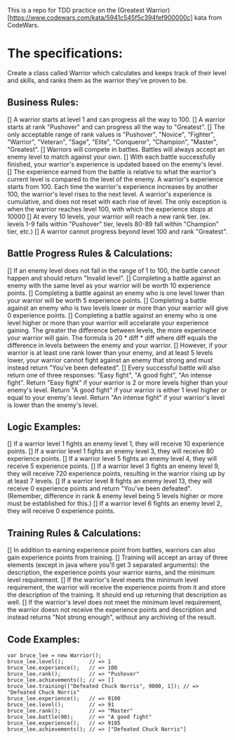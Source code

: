 This is a repo for TDD practice on the (Greatest Warrior)[https://www.codewars.com/kata/5941c545f5c394fef900000c] kata from CodeWars.


# The specifications:

Create a class called Warrior which calculates and keeps track of their level and skills, and ranks them as the warrior they've proven to be.

## Business Rules:

[] A warrior starts at level 1 and can progress all the way to 100.
[] A warrior starts at rank "Pushover" and can progress all the way to "Greatest".
[] The only acceptable range of rank values is "Pushover", "Novice", "Fighter", "Warrior", "Veteran", "Sage", "Elite", "Conqueror", "Champion", "Master", "Greatest".
[] Warriors will compete in battles. Battles will always accept an enemy level to match against your own.
[] With each battle successfully finished, your warrior's experience is updated based on the enemy's level.
[] The experience earned from the battle is relative to what the warrior's current level is compared to the level of the enemy.
A warrior's experience starts from 100. Each time the warrior's experience increases by another 100, the warrior's level rises to the next level.
A warrior's experience is cumulative, and does not reset with each rise of level. The only exception is when the warrior reaches level 100, with which the experience stops at 10000
[] At every 10 levels, your warrior will reach a new rank tier. (ex. levels 1-9 falls within "Pushover" tier, levels 80-89 fall within "Champion" tier, etc.)
[] A warrior cannot progress beyond level 100 and rank "Greatest".

## Battle Progress Rules & Calculations:

[] If an enemy level does not fall in the range of 1 to 100, the battle cannot happen and should return "Invalid level".
[] Completing a battle against an enemy with the same level as your warrior will be worth 10 experience points.
[] Completing a battle against an enemy who is one level lower than your warrior will be worth 5 experience points.
[] Completing a battle against an enemy who is two levels lower or more than your warrior will give 0 experience points.
[] Completing a battle against an enemy who is one level higher or more than your warrior will accelarate your experience gaining. The greater the difference between levels, the more experinece your warrior will gain. The formula is 20 * diff * diff where diff equals the difference in levels between the enemy and your warrior.
[] However, if your warrior is at least one rank lower than your enemy, and at least 5 levels lower, your warrior cannot fight against an enemy that strong and must instead return "You've been defeated".
[] Every successful battle will also return one of three responses: "Easy fight", "A good fight", "An intense fight". Return "Easy fight" if your warrior is 2 or more levels higher than your enemy's level. Return "A good fight" if your warrior is either 1 level higher or equal to your enemy's level. Return "An intense fight" if your warrior's level is lower than the enemy's level.

## Logic Examples:

[] If a warrior level 1 fights an enemy level 1, they will receive 10 experience points.
[] If a warrior level 1 fights an enemy level 3, they will receive 80 experience points.
[] If a warrior level 5 fights an enemy level 4, they will receive 5 experience points.
[] If a warrior level 3 fights an enemy level 9, they will receive 720 experience points, resulting in the warrior rising up by at least 7 levels.
[] If a warrior level 8 fights an enemy level 13, they will receive 0 experience points and return "You've been defeated". (Remember, difference in rank & enemy level being 5 levels higher or more must be established for this.)
[] If a warrior level 6 fights an enemy level 2, they will receive 0 experience points.

## Training Rules & Calculations:

[] In addition to earning experience point from battles, warriors can also gain experience points from training.
[] Training will accept an array of three elements (except in java where you'll get 3 separated arguments): the description, the experience points your warrior earns, and the minimum level requirement.
[] If the warrior's level meets the minimum level requirement, the warrior will receive the experience points from it and store the description of the training. It should end up returning that description as well.
[] If the warrior's level does not meet the minimum level requirement, the warrior doesn not receive the experience points and description and instead returns "Not strong enough", without any archiving of the result.

## Code Examples:
```
var bruce_lee = new Warrior();
bruce_lee.level();        // => 1
bruce_lee.experience();   // => 100
bruce_lee.rank();         // => "Pushover"
bruce_lee.achievements(); // => []
bruce_lee.training(["Defeated Chuck Norris", 9000, 1]); // => "Defeated Chuck Norris"
bruce_lee.experience();   // => 9100
bruce_lee.level();        // => 91
bruce_lee.rank();         // => "Master"
bruce_lee.battle(90);     // => "A good fight"
bruce_lee.experience();   // => 9105
bruce_lee.achievements(); // => ["Defeated Chuck Norris"]
```